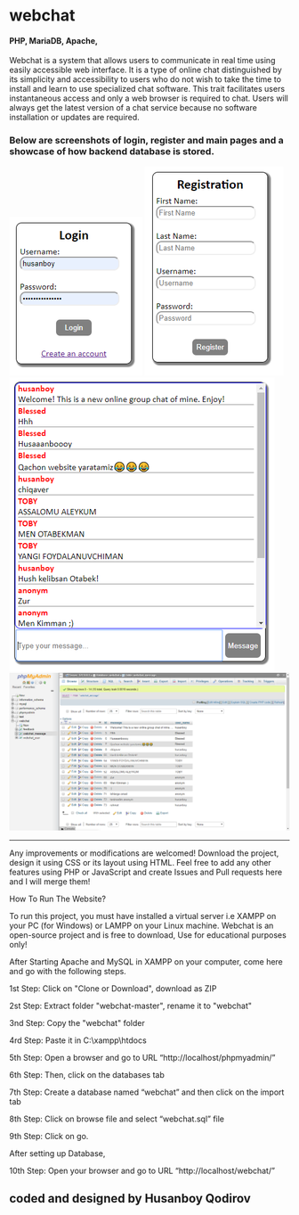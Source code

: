 # webchat

<h4>PHP, MariaDB, Apache, </h4>

Webchat is a system that allows users to communicate in real time using easily accessible web interface. It is a type of online chat distinguished by its simplicity and accessibility to users who do not wish to take the time to install and learn to use specialized chat software. This trait facilitates users instantaneous access and only a web browser is required to chat. Users will always get the latest version of a chat service because no software installation or updates are required.

<h3>Below are screenshots of login, register and main pages and a showcase of how backend database is stored.</h3>

<img src="images/login-page.PNG">
<img src="images/register-page.PNG">
<img src="images/main-page.PNG">
<img src="images/database-backend.png">

<hr>

Any improvements or modifications are welcomed! Download the project, design it using CSS or its layout using HTML. Feel free to add any other features using PHP or JavaScript and create Issues and Pull requests here and I will merge them!

How To Run The Website?

To run this project, you must have installed a virtual server i.e XAMPP on your PC (for Windows) or LAMPP on your Linux machine. Webchat is an open-source project and is free to download, Use for educational purposes only!

After Starting Apache and MySQL in XAMPP on your computer, come here and go with the following steps.

1st Step: Click on "Clone or Download", download as ZIP

2st Step: Extract folder "webchat-master", rename it to "webchat"

3nd Step: Copy the "webchat" folder 

4rd Step: Paste it in C:\xampp\htdocs

5th Step: Open a browser and go to URL “http://localhost/phpmyadmin/”

6th Step: Then, click on the databases tab

7th Step: Create a database named “webchat” and then click on the import tab

8th Step: Click on browse file and select “webchat.sql” file

9th Step: Click on go.

After setting up Database,

10th Step: Open your browser and go to URL “http://localhost/webchat/”

<h2>coded and designed by Husanboy Qodirov</h2>
